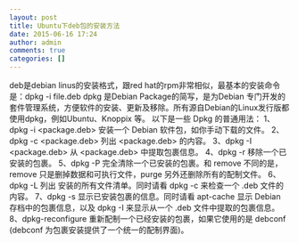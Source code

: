 ```yaml
---
layout: post
title: Ubuntu下deb包的安装方法
date: 2015-06-16 17:24
author: admin
comments: true
categories: []
---
```

deb是debian linus的安装格式，跟red hat的rpm非常相似，最基本的安装命令是：dpkg -i file.deb 
dpkg 是Debian Package的简写，是为Debian 专门开发的套件管理系统，方便软件的安装、更新及移除。所有源自Debian的Linux发行版都使用dpkg，例如Ubuntu、Knoppix 等。
以下是一些 Dpkg 的普通用法：
1、dpkg -i <package.deb>
安装一个 Debian 软件包，如你手动下载的文件。
2、dpkg -c <package.deb>
列出 <package.deb> 的内容。
3、dpkg -I <package.deb>
从 <package.deb> 中提取包裹信息。
4、dpkg -r <package>
移除一个已安装的包裹。
5、dpkg -P <package>
完全清除一个已安装的包裹。和 remove 不同的是，remove 只是删掉数据和可执行文件，purge 另外还删除所有的配制文件。
6、dpkg -L <package>
列出 <package> 安装的所有文件清单。同时请看 dpkg -c 来检查一个 .deb 文件的内容。
7、dpkg -s <package>
显示已安装包裹的信息。同时请看 apt-cache 显示 Debian 存档中的包裹信息，以及 dpkg -I 来显示从一个 .deb 文件中提取的包裹信息。
8、dpkg-reconfigure <package>
重新配制一个已经安装的包裹，如果它使用的是 debconf (debconf 为包裹安装提供了一个统一的配制界面)。
